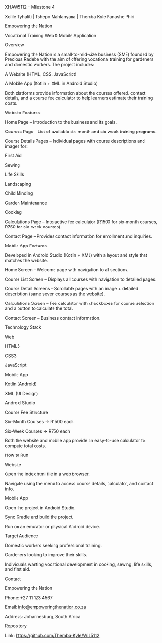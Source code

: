 XHAW5112 - Milestone 4 

Xolile Tyhaliti | Tshepo Mahlanyana | Themba Kyle Panashe Phiri 

 

 

Empowering the Nation 

Vocational Training Web & Mobile Application 

 Overview 

Empowering the Nation is a small-to-mid-size business (SME) founded by Precious Radebe with the aim of offering vocational training for gardeners and domestic workers. The project includes: 

A Website (HTML, CSS, JavaScript) 

A Mobile App (Kotlin + XML in Android Studio) 

Both platforms provide information about the courses offered, contact details, and a course fee calculator to help learners estimate their training costs. 

 

 Website Features 

Home Page – Introduction to the business and its goals. 

Courses Page – List of available six-month and six-week training programs. 

Course Details Pages – Individual pages with course descriptions and images for: 

First Aid 

Sewing 

Life Skills 

Landscaping 

Child Minding 

Garden Maintenance 

Cooking 

Calculations Page – Interactive fee calculator (R1500 for six-month courses, R750 for six-week courses). 

Contact Page – Provides contact information for enrollment and inquiries. 

 

Mobile App Features 

Developed in Android Studio (Kotlin + XML) with a layout and style that matches the website. 

Home Screen – Welcome page with navigation to all sections. 

Course List Screen – Displays all courses with navigation to detailed pages. 

Course Detail Screens – Scrollable pages with an image + detailed description (same seven courses as the website). 

Calculations Screen – Fee calculator with checkboxes for course selection and a button to calculate the total. 

Contact Screen – Business contact information. 

 

Technology Stack 

Web 

HTML5 

CSS3 

JavaScript 

Mobile App 

Kotlin (Android) 

XML (UI Design) 

Android Studio 

 

 Course Fee Structure 

Six-Month Courses → R1500 each 

Six-Week Courses → R750 each 

Both the website and mobile app provide an easy-to-use calculator to compute total costs. 

 

 How to Run 

Website 

Open the index.html file in a web browser. 

Navigate using the menu to access course details, calculator, and contact info. 

Mobile App 

Open the project in Android Studio. 

Sync Gradle and build the project. 

Run on an emulator or physical Android device. 

 

 Target Audience 

Domestic workers seeking professional training. 

Gardeners looking to improve their skills. 

Individuals wanting vocational development in cooking, sewing, life skills, and first aid. 

 

 Contact 

Empowering the Nation 

Phone: +27 11 123 4567 

Email: info@empoweringthenation.co.za 

Address: Johannesburg, South Africa 

 

Repository 

Link: https://github.com/Themba-Kyle/WIL5112 

 

 
